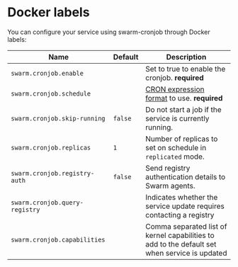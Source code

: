 # Docker labels

You can configure your service using swarm-cronjob through Docker labels:

| Name                           | Default | Description                                                                                                        |
|--------------------------------|---------|--------------------------------------------------------------------------------------------------------------------|
| `swarm.cronjob.enable`         |         | Set to true to enable the cronjob. **required**                                                                    |
| `swarm.cronjob.schedule`       |         | [CRON expression format](https://godoc.org/github.com/robfig/cron#hdr-CRON_Expression_Format) to use. **required** |
| `swarm.cronjob.skip-running`   | `false` | Do not start a job if the service is currently running.                                                            |
| `swarm.cronjob.replicas`       | `1`     | Number of replicas to set on schedule in `replicated` mode.                                                        |
| `swarm.cronjob.registry-auth`  | `false` | Send registry authentication details to Swarm agents.                                                              |
| `swarm.cronjob.query-registry` |         | Indicates whether the service update requires contacting a registry                                                |
| `swarm.cronjob.capabilities`   |         | Comma separated list of kernel capabilities to add to the default set when service is updated                      |
